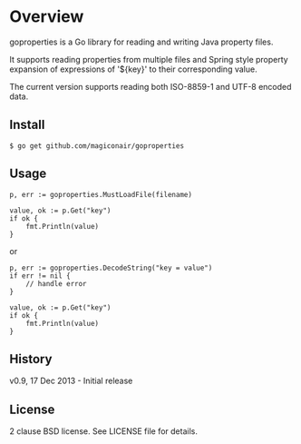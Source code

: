 Overview
========

goproperties is a Go library for reading and writing Java property files.

It supports reading properties from multiple files and Spring style property
expansion of expressions of '${key}' to their corresponding value.

The current version supports reading both ISO-8859-1 and UTF-8 encoded data.

Install
-------

	$ go get github.com/magiconair/goproperties

Usage
-----

	p, err := goproperties.MustLoadFile(filename)

	value, ok := p.Get("key")
	if ok {
		fmt.Println(value)
	}

or

	p, err := goproperties.DecodeString("key = value")
	if err != nil {
		// handle error
	}

	value, ok := p.Get("key")
	if ok {
		fmt.Println(value)
	}

History
-------

v0.9, 17 Dec 2013 - Initial release

License
-------

2 clause BSD license. See LICENSE file for details.

